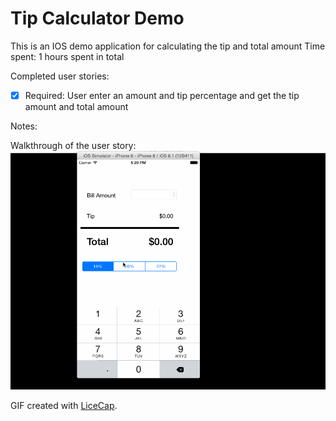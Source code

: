 # Tip Calculator Demo


This is an IOS demo application for calculating the tip and total amount
Time spent: 1 hours spent in total

Completed user stories:

 * [x] Required: User enter an amount and tip percentage and get the tip amount and total amount
 
Notes:



Walkthrough of the user story:
![Video Walkthrough](TipCalculator.gif)

GIF created with [LiceCap](http://www.cockos.com/licecap/).

